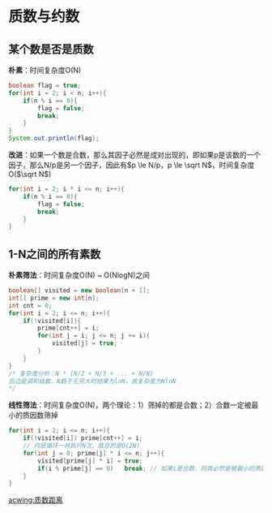 # 质数与约数

## 某个数是否是质数

**朴素**：时间复杂度O(N)

```java
boolean flag = true;
for(int i = 2; i < n; i++){
    if(n % i == 0){
        flag = false;
        break;
    }
}
System.out.println(flag);
```

**改进**：如果一个数是合数，那么其因子必然是成对出现的，即如果p是该数的一个因子，那么N/p是另一个因子，因此有$p \le N/p，p \le \sqrt N$，时间复杂度O($\sqrt N$)

```java
for(int i = 2; i * i <= n; i++){
    if(n % i == 0){
        flag = false;
        break;
    }
}
```

## 1-N之间的所有素数

**朴素筛法**：时间复杂度O(N) ~ O(NlogN)之间

```java
boolean[] visited = new boolean[n + 1];
int[] prime = new int[n];
int cnt = 0;
for(int i = 2; i <= n; i++){
    if(!visited[i]){
        prime[cnt++] = i;
        for(int j = i; j <= n; j += i){
            visited[j] = true;
        }
    }
}
/* 复杂度分析：N * (N/2 + N/3 + ... + N/N) 
后边是调和级数，N趋于无穷大时结果为lnN，故复杂度为NlnN
*/
```

**线性筛法**：时间复杂度O(N)，两个理论：1）筛掉的都是合数；2）合数一定被最小的质因数筛掉

```java
for(int i = 2; i <= n; i++){
    if(!visited[i])	prime[cnt++] = i;
    // 内层循环一共执行N次，故总的是O(2N)
    for(int j = 0; prime[j] * i <= n; j++){
        visited[prime[j] * i] = true;
        if(i % prime[j] == 0)	break; // 如果i是合数，则其必然是被最小的质因数筛掉，因此每个数只会被标记一次
    }
}
```

[acwing:质数距离](https://www.acwing.com/problem/content/description/198/)



